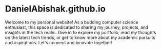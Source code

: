 # DanielAbishak.github.io
Welcome to my personal website! As a budding computer science enthusiast, this space is dedicated to sharing my journey, projects, and insights in the tech realm. 
Dive in to explore my portfolio, read my thoughts on the latest tech trends, or get to know more about my academic pursuits and aspirations. 
Let's connect and innovate together!
